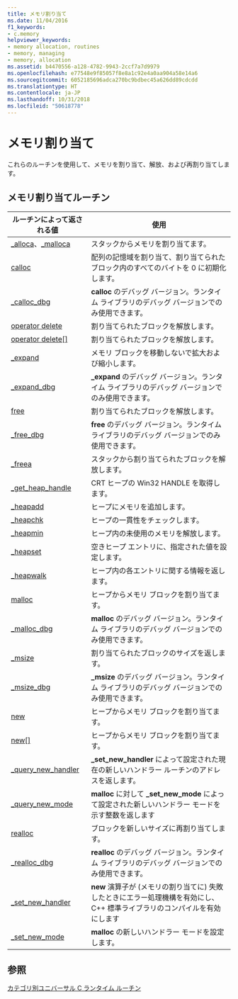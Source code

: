 ```yaml
---
title: メモリ割り当て
ms.date: 11/04/2016
f1_keywords:
- c.memory
helpviewer_keywords:
- memory allocation, routines
- memory, managing
- memory, allocation
ms.assetid: b4470556-a128-4782-9943-2ccf7a7d9979
ms.openlocfilehash: e77548e9f85057f8e8a1c92e4a0aa904a58e14a6
ms.sourcegitcommit: 6052185696adca270bc9bdbec45a626dd89cdcdd
ms.translationtype: HT
ms.contentlocale: ja-JP
ms.lasthandoff: 10/31/2018
ms.locfileid: "50618778"
---
```

# <a name="memory-allocation"></a>メモリ割り当て

これらのルーチンを使用して、メモリを割り当て、解放、および再割り当てします。

## <a name="memory-allocation-routines"></a>メモリ割り当てルーチン

|ルーチンによって返される値|使用|
|-------------|---------|
|[_alloca](../c-runtime-library/reference/alloca.md)、[_malloca](../c-runtime-library/reference/malloca.md)|スタックからメモリを割り当てます。|
|[calloc](../c-runtime-library/reference/calloc.md)|配列の記憶域を割り当て、割り当てられたブロック内のすべてのバイトを 0 に初期化します。|
|[_calloc_dbg](../c-runtime-library/reference/calloc-dbg.md)|**calloc** のデバッグ バージョン。ランタイム ライブラリのデバッグ バージョンでのみ使用できます。|
|[operator delete](../c-runtime-library/operator-delete-crt.md)|割り当てられたブロックを解放します。|
|[operator delete&#91;&#93;](../c-runtime-library/delete-operator-crt.md)|割り当てられたブロックを解放します。|
|[_expand](../c-runtime-library/reference/expand.md)|メモリ ブロックを移動しないで拡大および縮小します。|
|[_expand_dbg](../c-runtime-library/reference/expand-dbg.md)|**_expand** のデバッグ バージョン。ランタイム ライブラリのデバッグ バージョンでのみ使用できます。|
|[free](../c-runtime-library/reference/free.md)|割り当てられたブロックを解放します。|
|[_free_dbg](../c-runtime-library/reference/free-dbg.md)|**free** のデバッグ バージョン。ランタイム ライブラリのデバッグ バージョンでのみ使用できます。|
|[_freea](../c-runtime-library/reference/freea.md)|スタックから割り当てられたブロックを解放します。|
|[_get_heap_handle](../c-runtime-library/reference/get-heap-handle.md)|CRT ヒープの Win32 HANDLE を取得します。|
|[_heapadd](../c-runtime-library/heapadd.md)|ヒープにメモリを追加します。|
|[_heapchk](../c-runtime-library/reference/heapchk.md)|ヒープの一貫性をチェックします。|
|[_heapmin](../c-runtime-library/reference/heapmin.md)|ヒープ内の未使用のメモリを解放します。|
|[_heapset](../c-runtime-library/heapset.md)|空きヒープ エントリに、指定された値を設定します。|
|[_heapwalk](../c-runtime-library/reference/heapwalk.md)|ヒープ内の各エントリに関する情報を返します。|
|[malloc](../c-runtime-library/reference/malloc.md)|ヒープからメモリ ブロックを割り当てます。|
|[_malloc_dbg](../c-runtime-library/reference/malloc-dbg.md)|**malloc** のデバッグ バージョン。ランタイム ライブラリのデバッグ バージョンでのみ使用できます。|
|[_msize](../c-runtime-library/reference/msize.md)|割り当てられたブロックのサイズを返します。|
|[_msize_dbg](../c-runtime-library/reference/msize-dbg.md)|**_msize** のデバッグ バージョン。ランタイム ライブラリのデバッグ バージョンでのみ使用できます。|
|[new](../c-runtime-library/operator-new-crt.md)|ヒープからメモリ ブロックを割り当てます。|
|[new&#91;&#93;](../c-runtime-library/new-operator-crt.md)|ヒープからメモリ ブロックを割り当てます。|
|[_query_new_handler](../c-runtime-library/reference/query-new-handler.md)|**_set_new_handler** によって設定された現在の新しいハンドラー ルーチンのアドレスを返します。|
|[_query_new_mode](../c-runtime-library/reference/query-new-mode.md)|**malloc** に対して **_set_new_mode** によって設定された新しいハンドラー モードを示す整数を返します|
|[realloc](../c-runtime-library/reference/realloc.md)|ブロックを新しいサイズに再割り当てします。|
|[_realloc_dbg](../c-runtime-library/reference/realloc-dbg.md)|**realloc** のデバッグ バージョン。ランタイム ライブラリのデバッグ バージョンでのみ使用できます。|
|[_set_new_handler](../c-runtime-library/reference/set-new-handler.md)|**new** 演算子が (メモリの割り当てに) 失敗したときにエラー処理機構を有効にし、C++ 標準ライブラリのコンパイルを有効にします|
|[_set_new_mode](../c-runtime-library/reference/set-new-mode.md)|**malloc** の新しいハンドラー モードを設定します。|

## <a name="see-also"></a>参照

[カテゴリ別ユニバーサル C ランタイム ルーチン](../c-runtime-library/run-time-routines-by-category.md)<br/>
